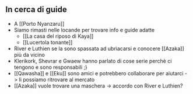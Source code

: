 ## In cerca di guide
- A [[Porto Nyanzaru]]
- Siamo rimasti nelle locande per trovare info e guide adatte
	- [[La casa del riposo di Kaya]]
	- [[Lucertola tonante]]
- River e Luthien se la sono spassata ad ubriacarsi e conocere [[Azaka]] più da vicino
- Klerikork, Shevrar e Gwaew hanno parlato di cose serie perchè ci tengono e sono responsabili ;)
- [[Qawasha]] e [[Eku]] sono amici e potrebbero collaborare per aiutarci -> li possiamo ritrovare al mercato
- [[Azaka]] vuole trovare una maschera -> accordo con River e Luthien?